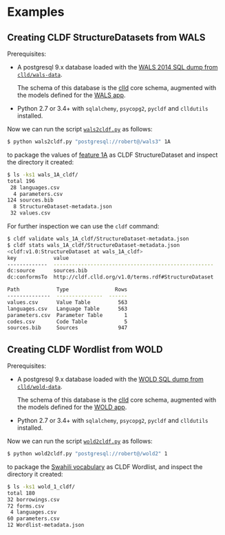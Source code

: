 # Examples


## Creating CLDF StructureDatasets from WALS

Prerequisites:
 
- A postgresql 9.x database loaded with the [WALS 2014 SQL dump from `clld/wals-data`](https://github.com/clld/wals-data/blob/master/wals2014-07.sql.gz).

  The schema of this database is the [clld](https://github.com/clld/clld) core
schema, augmented with the models defined for the [WALS app](https://github.com/clld/wals3).

- Python 2.7 or 3.4+ with `sqlalchemy`, `psycopg2`, `pycldf` and `clldutils`
  installed.
  
Now we can run the script [`wals2cldf.py`](wals2cldf.py) as follows:
```bash
$ python wals2cldf.py "postgresql://robert@/wals3" 1A
```
to package the values of [feature 1A](http://wals.info/feature/1A) as CLDF StructureDataset
and inspect the directory it created:
```bash
$ ls -ks1 wals_1A_cldf/
total 196
 28 languages.csv
  4 parameters.csv
124 sources.bib
  8 StructureDataset-metadata.json
 32 values.csv
```
For further inspection we can use the `cldf` command:
```bash
$ cldf validate wals_1A_cldf/StructureDataset-metadata.json 
$ cldf stats wals_1A_cldf/StructureDataset-metadata.json
<cldf:v1.0:StructureDataset at wals_1A_cldf>
key            value
-------------  ----------------------------------------------------
dc:source      sources.bib
dc:conformsTo  http://cldf.clld.org/v1.0/terms.rdf#StructureDataset

Path            Type               Rows
--------------  ---------------  ------
values.csv      Value Table         563
languages.csv   Language Table      563
parameters.csv  Parameter Table       1
codes.csv       Code Table            5
sources.bib     Sources             947
```


## Creating CLDF Wordlist from WOLD

Prerequisites:
 
- A postgresql 9.x database loaded with the [WOLD SQL dump from `clld/wold-data`](https://github.com/clld/wold-data/blob/master/wold-2db9d56108eb.sql.gz).

  The schema of this database is the [clld](https://github.com/clld/clld) core
schema, augmented with the models defined for the [WOLD app](https://github.com/clld/wold2).

- Python 2.7 or 3.4+ with `sqlalchemy`, `psycopg2`, `pycldf` and `clldutils`
  installed.
  
 Now we can run the script [`wold2cldf.py`](wals2cldf.py) as follows:
```bash
$ python wold2cldf.py "postgresql://robert@/wold2" 1
```
to package the [Swahili vocabulary](http://wold.clld.org/vocabulary/1) as CLDF Wordlist,
and inspect the directory it created:
```bash
$ ls -ks1 wold_1_cldf/
total 180
32 borrowings.csv
72 forms.csv
 4 languages.csv
60 parameters.csv
12 Wordlist-metadata.json
```
